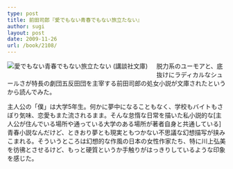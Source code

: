 ```yaml
---
type: post
title: 前田司郎『愛でもない青春でもない旅立たない』
author: sugi
layout: post
date: 2009-11-26
url: /book/2108/
---
```

<a href="http://www.amazon.co.jp/exec/obidos/ASIN/406276492X/chezsugi-22/ref=nosim/" onclick="_gaq.push(['_trackEvent', 'outbound-article', 'http://www.amazon.co.jp/exec/obidos/ASIN/406276492X/chezsugi-22/ref=nosim/', '']);" name="amazletlink" target="_blank"><img src="http://i1.wp.com/ecx.images-amazon.com/images/I/51yiL-4Px9L._SL160_.jpg?w=660" alt="愛でもない青春でもない旅立たない (講談社文庫)" class="alignleft" style="float: left; margin: 0 20px 20px 0;" data-recalc-dims="1" /></a>

脱力系のユーモアと、底抜けにラディカルなシュールさが特長の劇団五反田団を主宰する前田司郎の処女小説が文庫されたというから読んでみた。

主人公の「僕」は大学5年生。何かに夢中になることもなく、学校もバイトもさぼり気味、恋愛もまた流されるまま。そんな怠惰な日常を描いた私小説的な<span class="footnote">[主人公が住んでいる場所や通っている大学のある場所が著者自身と共通している]</span>青春小説なんだけど、ときおり夢とも現実ともつかない不思議な幻想描写が挟みこまれる。そういうところは幻想的な作風の日本の女性作家たち、特に川上弘美を彷彿とさせるけど、もっと硬質というか手触りがはっきりしているような印象を感じた。

